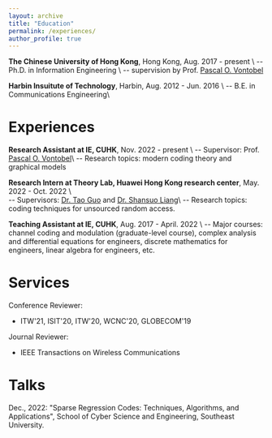 ```yaml
---
layout: archive
title: "Education"
permalink: /experiences/
author_profile: true
---
```


**The Chinese University of Hong Kong**, Hong Kong, Aug. 2017 - present \\
-- Ph.D. in Information Engineering \\
-- supervision by Prof. [Pascal O. Vontobel](https://sites.google.com/site/pascalvontobel/)


**Harbin Insuitute of Technology**, Harbin, Aug. 2012 - Jun. 2016 \\
-- B.E. in Communications Engineering\\
<br />

Experiences
=====
**Research Assistant at IE, CUHK**, Nov. 2022 - present \\
-- Supervisor: Prof. [Pascal O. Vontobel](https://sites.google.com/site/pascalvontobel/)\\
-- Research topics: modern coding theory and graphical models

**Research Intern at Theory Lab, Huawei Hong Kong research center**, May. 2022 - Oct. 2022 \\     
-- Supervisors: [Dr. Tao Guo](https://cyber.seu.edu.cn/gt/list.htm) and [Dr. Shansuo Liang](https://www.linkedin.com/in/shansuo-liang-386b84aa/?originalSubdomain=hk)\\
-- Research topics: coding techniques for unsourced random access.

**Teaching Assistant at IE, CUHK**, Aug. 2017 - April. 2022 \\
-- Major courses: channel coding and modulation (graduate-level course), complex analysis and differential equations for engineers, discrete mathematics for engineers, linear algebra for engineers, etc.

Services
=====
Conference Reviewer: 
* ITW'21, ISIT'20, ITW'20, WCNC'20, GLOBECOM'19
<!-- * ICLR’20, KDD’20, CIKM’20, WSDM’21 (External) -->

Journal Reviewer: 
* IEEE Transactions on Wireless Communications
<!-- * Digital Signal Processing  -->
<!-- * IEEE Communications Letter -->
<!-- * IEEE Wireless Communications Letter -->
<!-- * EURASIP Journal on Wireless Communications and Networking  -->


Talks
=====
Dec., 2022: "Sparse Regression Codes: Techniques, Algorithms, and Applications", School of Cyber Science and Engineering, Southeast University.

<!-- * Jun, 2022: I gave an invited talk on Fairness in Graph at Visa Research Intern Seminar. -->
<!-- * Jun, 2022: I gave an invited talk at [AI-Time](http://www.aitime.cn/). -->